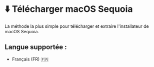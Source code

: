 # ⬇️ Télécharger macOS Sequoia
La méthode la plus simple pour télécharger et extraire l'installateur de macOS Sequoia.

## Langue supportée : 
- Français (FR) 🇫🇷
